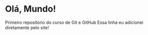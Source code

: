 # Olá, Mundo!
 Primeiro repositório do curso de Git e GitHub
 Essa linha eu adicionei diretamente pelo site!
